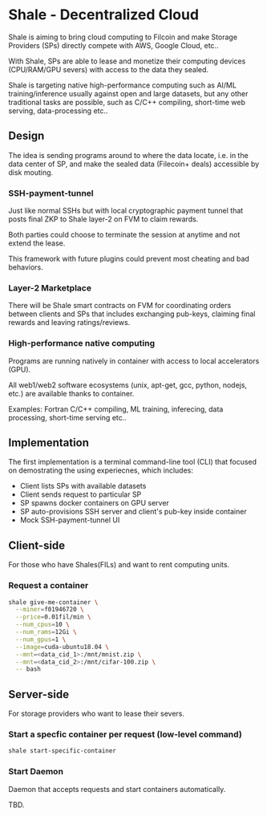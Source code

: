 # Shale - Decentralized Cloud

Shale is aiming to bring cloud computing to Filcoin and make Storage Providers (SPs) directly compete with AWS, Google Cloud, etc..

With Shale, SPs are able to lease and monetize their computing devices
(CPU/RAM/GPU severs) with access to the data they sealed.

Shale is targeting native high-performance computing such as AI/ML training/inference usually against open and large datasets, but any other traditional tasks are possible, such as C/C++ compiling, short-time web serving, data-processing etc..

## Design

The idea is sending programs around to where the data locate, i.e. in the data center of SP, and make the sealed data (Filecoin+ deals) accessible by disk mouting.
### SSH-payment-tunnel

Just like normal SSHs but with local cryptographic payment tunnel that posts final ZKP to Shale layer-2 on FVM to claim rewards.

Both parties could choose to terminate the session at anytime and not extend the lease.

This framework with future plugins could prevent most cheating and bad behaviors.

### Layer-2 Marketplace

There will be Shale smart contracts on FVM for coordinating orders between clients and SPs that includes exchanging pub-keys, claiming final rewards and leaving ratings/reviews.

### High-performance native computing

Programs are running natively in container with access to local accelerators (GPU).

All web1/web2 software ecosystems (unix, apt-get, gcc, python, nodejs, etc.) are available thanks to container.

Examples: Fortran C/C++ compiling, ML training, inferecing, data processing, short-time serving etc.. 

## Implementation

The first implementation is a terminal command-line tool (CLI) that focused on demostrating the using experiecnes, which includes:

* Client lists SPs with available datasets 
* Client sends request to particular SP
* SP spawns docker containers on GPU server
* SP auto-provisions SSH server and client's pub-key inside container
* Mock SSH-payment-tunnel UI


## Client-side

For those who have Shales(FILs) and want to rent computing units.

### Request a container
```bash
shale give-me-container \
  --miner=f01946720 \
  --price=0.01fil/min \
  --num_cpus=10 \
  --num_rams=12Gi \
  --num_gpus=1 \
  --image=cuda-ubuntu18.04 \
  --mnt=<data_cid_1>:/mnt/mnist.zip \
  --mnt=<data_cid_2>:/mnt/cifar-100.zip \
  -- bash
```


## Server-side

For storage providers who want to lease their severs.

### Start a specfic container per request (low-level command)


```bash
shale start-specific-container
```

### Start Daemon

Daemon that accepts requests and start containers automatically.

TBD.
